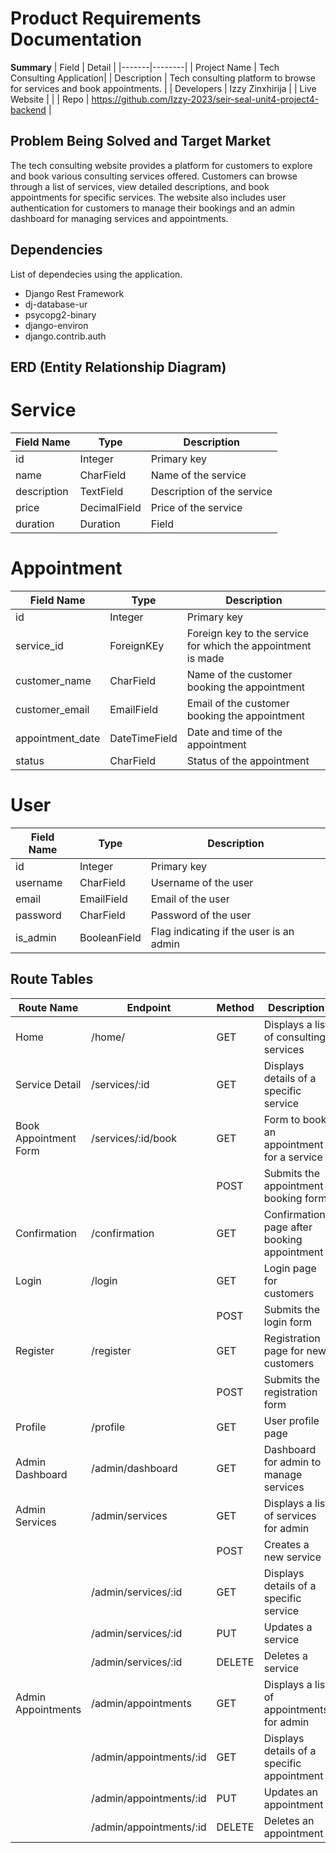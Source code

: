 # Product Requirements Documentation

**Summary**
| Field | Detail |
|-------|--------|
| Project Name | Tech Consulting Application|
| Description | Tech consulting platform to browse for services and book appointments.  |
| Developers | Izzy Zinxhirija |
| Live Website |  |
| Repo | https://github.com/Izzy-2023/seir-seal-unit4-project4-backend |

## Problem Being Solved and Target Market

The tech consulting website provides a platform for customers to explore and book various consulting services offered. Customers can browse through a list of services, view detailed descriptions, and book appointments for specific services. The website also includes user authentication for customers to manage their bookings and an admin dashboard for managing services and appointments.

## Dependencies

List of dependecies using the application.

- Django Rest Framework
- dj-database-ur
- psycopg2-binary
- django-environ
- django.contrib.auth

## ERD (Entity Relationship Diagram)

# Service
| Field Name | Type	| Description |
| ---------- | ---- | ----------- |
| id | Integer | Primary key |
| name | CharField | Name of the service |
| description |	TextField |	Description of the service| 
| price	| DecimalField | Price of the service |
| duration |	Duration | Field	| Duration of the service |

# Appointment
| Field Name | Type	| Description |
| ---------- | ---- | ----------- |
| id | Integer | Primary key |
| service_id | ForeignKEy | Foreign key to the service for which the appointment is made |
| customer_name |	CharField |	Name of the customer booking the appointment| 
| customer_email	| EmailField | Email of the customer booking the appointment |
| appointment_date |	DateTimeField	| Date and time of the appointment |
| status | CharField	| Status of the appointment |

# User
| Field Name | Type	| Description |
| ---------- | ---- | ----------- |
| id | Integer | Primary key |
| username | CharField | Username of the user |
| email |	EmailField |	Email of the user| 
| password	| CharField | Password of the user |
| is_admin |	BooleanField	| Flag indicating if the user is an admin |

## Route Tables

|Route Name | Endpoint | Method | Description |
|---------- | -------- | ------ | ----------- |
| Home	| /home/ | GET	| Displays a list of consulting services |
| Service Detail |	/services/:id	| GET	| Displays details of a specific service |
| Book Appointment Form	| /services/:id/book | GET |	Form to book an appointment for a service |
|              |          | POST	| Submits the appointment booking form |
| Confirmation |	/confirmation	|GET	| Confirmation page after booking appointment |
| Login	| /login	| GET	| Login page for customers |
|        |        | POST |	Submits the login form |
| Register | /register |	GET |	Registration page for new customers |
|        |            | POST | Submits the registration form |
| Profile	| /profile | GET | User profile page |
| Admin Dashboard	| /admin/dashboard | GET | Dashboard for admin to manage services |
| Admin Services	| /admin/services |	GET |	Displays a list of services for admin |
|         |            |  POST	| Creates a new service |
|         | /admin/services/:id |	GET	| Displays details of a specific service |
|         | /admin/services/:id | PUT |	Updates a service |
|         | /admin/services/:id | DELETE |	Deletes a service |
| Admin Appointments	| /admin/appointments |	GET	| Displays a list of appointments for admin |
|         | /admin/appointments/:id |	GET |	Displays details of a specific appointment |
|         | /admin/appointments/:id | PUT	| Updates an appointment | 
|         | /admin/appointments/:id | DELETE | Deletes an appointment|


